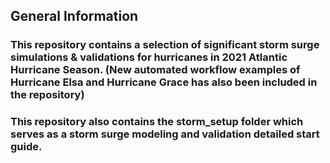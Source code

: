 ## General Information
### This repository contains a selection of significant storm surge simulations & validations for hurricanes in 2021 Atlantic Hurricane Season. (New automated workflow examples of Hurricane Elsa and Hurricane Grace has also been included in the repository)
### This repository also contains the storm_setup folder which serves as a storm surge modeling and validation detailed start guide.



